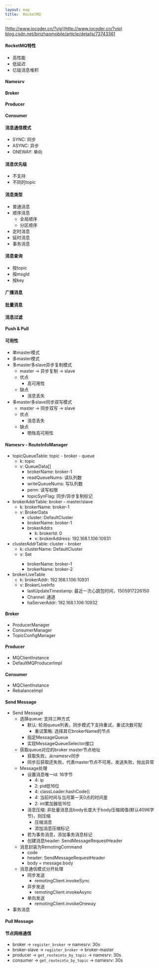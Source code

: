 ```yaml
---
layout: map
title:  RocketMQ
---
```


[http://www.iocoder.cn/?vip](http://www.iocoder.cn/?vip)
[blog.csdn.net/binzhaomobile/article/details/73743361](blog.csdn.net/binzhaomobile/article/details/73743361)

#### RocketMQ特性

* 高性能
* 低延迟
* 亿级消息堆积

#### Namesrv

#### Broker

#### Producer

#### Consumer

#### 消息通信模式

* SYNC: 同步
* ASYNC: 异步
* ONEWAY: 单向

#### 消息优先级

* 不支持
* 不同的topic

#### 消息类型

* 普通消息
* 顺序消息
    * 全局顺序
    * 分区顺序
* 定时消息
* 延时消息
* 事务消息

#### 消息查询

* 按topic
* 按msgId
* 按key

#### 广播消息

#### 批量消息

#### 消息过滤

#### Push & Pull

#### 可用性

* 单master模式
* 多master模式
* 多master多slave异步复制模式
    * master -&gt; 异步复制 -&gt; slave
    * 优点
        * 高可用性
    * 缺点
        * 消息丢失
* 多master多slave同步双写模式
    * master -&gt; 同步双写 -&gt; slave
    * 优点
        * 消息丢失
    * 缺点
        * 牺牲高可用性

#### Namesrv - RouteInfoManager

* topicQueueTable: topic - broker - queue
    * k: topic
    * v: QueueData[]
        * brokerName: broker-1
        * readQueueNums: 读队列数
        * writeQueueNums: 写队列数
        * perm: 读写权限
        * topicSynFlag: 同步/异步复制标记
* brokerAddrTable: broker - master/slave
    * k: brokerName: broker-1
    * v: BrokerData
        * cluster: DefaultCluster
        * brokerName: broker-1
        * brokerAddrs
            * k: brokerId: 0
            * v: brokerAddress: 192.168.1.106:10931
* clusterAddrTable: cluster - broker
    * k: clusterName: DefaultCluster
    * v: Set<String>
        * brokerName: broker-1
        * brokerName: broker-2
* brokerLiveTable
    * k: brokerAddr: 192.168.1.106:10931
    * v: BrokerLiveInfo
        * lastUpdateTimestamp: 最近一次心跳包时间，1505917226150
        * Channel: 通道
        * haServerAddr: 192.168.1.106:10932

#### Broker

* ProducerManager
* ConsumerManager
* TopicConfigManager

#### Producer

* MQClientInstance
* DefaultMQProducerImpl

#### Consumer

* MQClientInstance
* RebalanceImpl

#### Send Message

* Send Message
    * 选择queue: 支持三种方式
        * 默认: 轮询queue列表，同步模式下支持重试，重试次数可配
            * 重试策略: 选择其它brokerName的节点
        * 指定MessageQueue
        * 实现MessageQueueSelector接口
    * 获取queue对应的broker master节点地址
        * 获取失败，从namesrv同步
        * 同步后获取还失败，代表master节点不可用，发送失败，抛出异常
    * Message处理
        * 设置消息唯一id: 16字节
            * 4: ip
            * 2: pid低16位
            * 4: classLoader.hashCode()
            * 4: 当前时间与当月第一天0点的时间差
            * 2: int累加器低16位
        * 消息压缩: 非批量消息且body长度大于body压缩阈值(默认4096字节)，则压缩
            * 压缩消息
            * 添加消息压缩标记
        * 若为事务消息，添加事务消息标记
        * 创建消息header: SendMessageRequestHeader
    * 消息封装为RemotingCommand
        * code
        * header: SendMessageRequestHeader
        * body = message.body
    * 消息通信模式分开处理
        * 同步发送
            * remotingClient.invokeSync
        * 异步发送
            * remotingClient.invokeAsync
        * 单向发送
            * remotingClient.invokeOneway
* 事务消息

#### Pull Message

#### 节点网络通信

* broker -&gt; `register_broker` -&gt; namesrv: 30s
* broker-slave -&gt; `register_broker` -&gt; broker-master
* producer -&gt; `get_routeinto_by_topic` -&gt; namesrv: 30s
* consumer -&gt; `get_routeinto_by_topic` -&gt; namesrv: 30s
